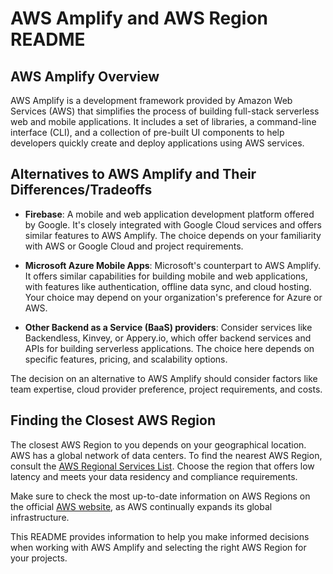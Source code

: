# AWS Amplify and AWS Region README

## AWS Amplify Overview
AWS Amplify is a development framework provided by Amazon Web Services (AWS) that simplifies the process of building full-stack serverless web and mobile applications. It includes a set of libraries, a command-line interface (CLI), and a collection of pre-built UI components to help developers quickly create and deploy applications using AWS services.

## Alternatives to AWS Amplify and Their Differences/Tradeoffs
- **Firebase**: A mobile and web application development platform offered by Google. It's closely integrated with Google Cloud services and offers similar features to AWS Amplify. The choice depends on your familiarity with AWS or Google Cloud and project requirements.

- **Microsoft Azure Mobile Apps**: Microsoft's counterpart to AWS Amplify. It offers similar capabilities for building mobile and web applications, with features like authentication, offline data sync, and cloud hosting. Your choice may depend on your organization's preference for Azure or AWS.

- **Other Backend as a Service (BaaS) providers**: Consider services like Backendless, Kinvey, or Appery.io, which offer backend services and APIs for building serverless applications. The choice here depends on specific features, pricing, and scalability options.

The decision on an alternative to AWS Amplify should consider factors like team expertise, cloud provider preference, project requirements, and costs.

## Finding the Closest AWS Region
The closest AWS Region to you depends on your geographical location. AWS has a global network of data centers. To find the nearest AWS Region, consult the [AWS Regional Services List](https://aws.amazon.com/about-aws/global-infrastructure/regional-services-list/). Choose the region that offers low latency and meets your data residency and compliance requirements.

Make sure to check the most up-to-date information on AWS Regions on the official [AWS website](https://aws.amazon.com/), as AWS continually expands its global infrastructure.

This README provides information to help you make informed decisions when working with AWS Amplify and selecting the right AWS Region for your projects.
